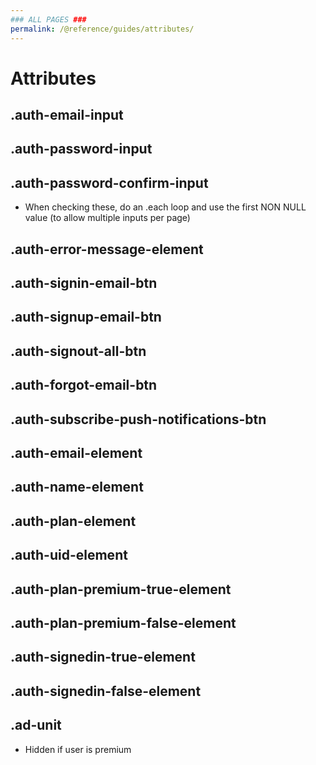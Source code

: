 ```yaml
---
### ALL PAGES ###
permalink: /@reference/guides/attributes/
---
```


# Attributes
## .auth-email-input
## .auth-password-input
## .auth-password-confirm-input
  * When checking these, do an .each loop and use the first NON NULL value (to allow multiple inputs per page)
## .auth-error-message-element

## .auth-signin-email-btn
## .auth-signup-email-btn
## .auth-signout-all-btn
## .auth-forgot-email-btn
## .auth-subscribe-push-notifications-btn

## .auth-email-element
## .auth-name-element
## .auth-plan-element
## .auth-uid-element

## .auth-plan-premium-true-element
## .auth-plan-premium-false-element

## .auth-signedin-true-element
## .auth-signedin-false-element

## .ad-unit
  * Hidden if user is premium

